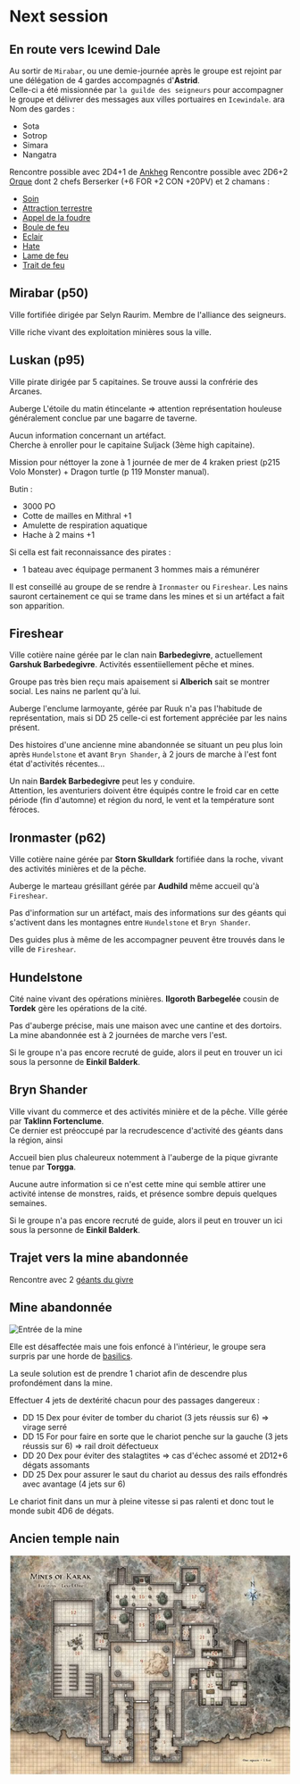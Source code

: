 # Next session

## En route vers Icewind Dale

Au sortir de `Mirabar`, ou une demie-journée après le groupe est rejoint par une délégation de 4 gardes accompagnés d'**Astrid**.  
Celle-ci a été missionnée par `la guilde des seigneurs` pour accompagner le groupe et délivrer des messages aux villes portuaires en `Icewindale`.  ara
Nom des gardes :

- Sota
- Sotrop
- Simara
- Nangatra

Rencontre possible avec 2D4+1 de [Ankheg](https://www.aidedd.org/dnd/monstres.php?vf=ankheg)
Rencontre possible avec 2D6+2 [Orque](https://www.aidedd.org/dnd/monstres.php?vf=orque-chef-de-guerre) dont 2 chefs Berserker (+6 FOR +2 CON +20PV) et 2 chamans :

- [Soin](https://www.aidedd.org/dnd/sorts.php?vf=soins)
- [Attraction terrestre](https://www.aidedd.org/dnd/sorts.php?vf=attraction-terrestre)
- [Appel de la foudre](https://www.aidedd.org/dnd/sorts.php?vf=appel-de-la-foudre)
- [Boule de feu](https://www.aidedd.org/dnd/sorts.php?vf=boule-de-feu)
- [Eclair](https://www.aidedd.org/dnd/sorts.php?vf=eclair)
- [Hate](https://www.aidedd.org/dnd/sorts.php?vf=hate)
- [Lame de feu](https://www.aidedd.org/dnd/sorts.php?vf=lame-de-feu)
- [Trait de feu](https://www.aidedd.org/dnd/sorts.php?vf=trait-de-feu)

## Mirabar (p50)

Ville fortifiée dirigée par Selyn Raurim. Membre de l'alliance des seigneurs.

Ville riche vivant des exploitation minières sous la ville.

## Luskan (p95)

Ville pirate dirigée par 5 capitaines. Se trouve aussi la confrérie des Arcanes.

Auberge L'étoile du matin étincelante => attention représentation houleuse généralement conclue par une bagarre de taverne.

Aucun information concernant un artéfact.  
Cherche à enroller pour le capitaine Suljack (3ème high capitaine).

Mission pour néttoyer la zone à 1 journée de mer de 4 kraken priest (p215 Volo Monster) + Dragon turtle (p 119 Monster manual).

Butin :

- 3000 PO
- Cotte de mailles en Mithral +1
- Amulette de respiration aquatique
- Hache à 2 mains +1

Si cella est fait reconnaissance des pirates :

- 1 bateau avec équipage permanent 3 hommes mais a rémunérer

Il est conseillé au groupe de se rendre à `Ironmaster` ou `Fireshear`. Les nains sauront certainement ce qui se trame dans les mines et si un artéfact a fait son apparition.

## Fireshear

Ville cotière naine gérée par le clan nain **Barbedegivre**, actuellement **Garshuk Barbedegivre**. Activités essentiiellement pêche et mines.

Groupe pas très bien reçu mais apaisement si **Alberich** sait se montrer social. Les nains ne parlent qu'à lui.

Auberge l'enclume larmoyante, gérée par Ruuk n'a pas l'habitude de représentation, mais si DD 25 celle-ci est fortement appréciée par les nains présent.

Des histoires d'une ancienne mine abandonnée se situant un peu plus loin après `Hundelstone` et avant `Bryn Shander`, à 2 jours de marche à l'est font état d'activités récentes...

Un nain **Bardek Barbedegivre** peut les y conduire.  
Attention, les aventuriers doivent être équipés contre le froid car en cette période (fin d'automne) et région du nord, le vent et la température sont féroces.

## Ironmaster (p62)

Ville cotière naine gérée par **Storn Skulldark** fortifiée dans la roche, vivant des activités minières et de la pêche.

Auberge le marteau grésillant gérée par **Audhild** même accueil qu'à `Fireshear`.

Pas d'information sur un artéfact, mais des informations sur des géants qui s'activent dans les montagnes entre `Hundelstone` et `Bryn Shander`.

Des guides plus à même de les accompagner peuvent être trouvés dans le ville de `Fireshear`.

## Hundelstone

Cité naine vivant des opérations minières. **Ilgoroth Barbegelée** cousin de **Tordek** gère les opérations de la cité.

Pas d'auberge précise, mais une maison avec une cantine et des dortoirs.  
La mine abandonnée est à 2 journées de marche vers l'est.

Si le groupe n'a pas encore recruté de guide, alors il peut en trouver un ici sous la personne de **Einkil Balderk**.

## Bryn Shander

Ville vivant du commerce et des activités minière et de la pêche. Ville gérée par **Taklinn Fortenclume**.  
Ce dernier est préoccupé par la recrudescence d'activité des géants dans la région, ainsi 

Accueil bien plus chaleureux notemment à l'auberge de la pique givrante tenue par **Torgga**.

Aucune autre information si ce n'est cette mine qui semble attirer une activité intense de monstres, raids, et présence sombre depuis quelques semaines.

Si le groupe n'a pas encore recruté de guide, alors il peut en trouver un ici sous la personne de **Einkil Balderk**.

## Trajet vers la mine abandonnée

Rencontre avec 2 [géants du givre](https://www.aidedd.org/dnd/monstres.php?vf=geant-du-givre)

## Mine abandonnée

![Entrée de la mine](../assets/images/utiles/mine_abandonnée.jpg)

Elle est désaffectée mais une fois enfoncé à l'intérieur, le groupe sera surpris par une horde de [basilics](https://www.aidedd.org/dnd/monstres.php?vf=basilic).

La seule solution est de prendre 1 chariot afin de descendre plus profondément dans la mine.

Effectuer 4 jets de dextérité chacun pour des passages dangereux :

- DD 15 Dex pour éviter de tomber du chariot (3 jets réussis sur 6) => virage serré
- DD 15 For pour faire en sorte que le chariot penche sur la gauche (3 jets réussis sur 6) => rail droit défectueux
- DD 20 Dex pour éviter des stalagtites => cas d'échec assomé et 2D12+6 dégats assomants
- DD 25 Dex pour assurer le saut du chariot au dessus des rails effondrés avec avantage (4 jets sur 6)

Le chariot finit dans un mur à pleine vitesse si pas ralenti et donc tout le monde subit 4D6 de dégats.

## Ancien temple nain

![Ancien temple Karak](../assets/images/utiles/ancien_temple_karak.jpg)

